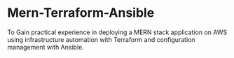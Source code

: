 # Mern-Terraform-Ansible
To Gain practical experience in deploying a MERN stack application on AWS using infrastructure automation with Terraform and configuration management with Ansible.

